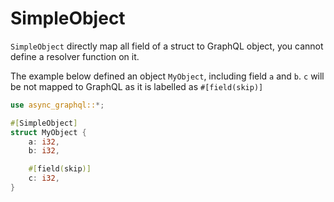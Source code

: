 # SimpleObject

`SimpleObject` directly map all field of a struct to GraphQL object, you cannot define a resolver function on it.

The example below defined an object `MyObject`, including field `a` and `b`. `c` will be not mapped to GraphQL as it is labelled as `#[field(skip)]`

```rust
use async_graphql::*;

#[SimpleObject]
struct MyObject {
    a: i32,
    b: i32,

    #[field(skip)]
    c: i32,
}
```
